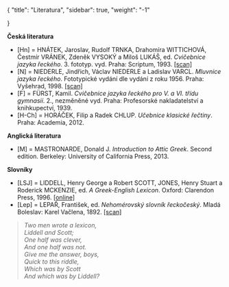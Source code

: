 {
    "title": "Literatura",
    "sidebar": true,
    "weight": "-1"

}

**Česká literatura**

- [Hn] = HNÁTEK, Jaroslav, Rudolf TRNKA, Drahomíra WITTICHOVÁ, Čestmír VRÁNEK, Zdeněk VYSOKÝ a Miloš LUKÁŠ, ed. *Cvičebnice jazyka řeckého*. 3. fototyp. vyd. Praha: Scriptum, 1993. [[scan]](https://urls.ff.cuni.cz/wp-content/uploads/sites/66/2020/06/HNATEK-Cvicebnice-jazyka-reckeho.pdf)
- [N] = NIEDERLE, Jindřich, Václav NIEDERLE a Ladislav VARCL. *Mluvnice jazyka řeckého*. Fototypické vydání dle vydání z roku 1956. Praha: Vyšehrad, 1998. [[scan]](https://urls.ff.cuni.cz/wp-content/uploads/sites/66/2020/06/NIEDERLE-Gramatika-1946.pdf)
- [F] = FÜRST, Kamil. *Cvičebnice jazyka řeckého pro V. a VI. třídu gymnasií*. 2., nezměněné vyd. Praha: Profesorské nakladatelství a knihkupectví, 1939.
- [H-Ch] = HORÁČEK, Filip a Radek CHLUP. *Učebnice klasické řečtiny*. Praha: Academia, 2012. 



**Anglická literatura**

- [M] = MASTRONARDE, Donald J. *Introduction to Attic Greek*. Second edition. Berkeley: University of California Press, 2013.



**Slovníky**

- [LSJ] = LIDDELL, Henry George a Robert SCOTT, JONES, Henry Stuart a Roderick MCKENZIE, ed. *A Greek-English Lexicon*. Oxford: Clarendon Press, 1996. [[online]](https://logeion.uchicago.edu/lexidium)
- [Lep] = LEPAŘ, František, ed. *Nehomérovský slovník řeckočeský*. Mladá Boleslav: Karel Vačlena, 1892. [[scan]](http://librinostri.catholica.cz/vyhledat/Lepa%C5%99%20Franti%C5%A1ek)



> _Two men wrote a lexicon,  
> Liddell and Scott;  
> One half was clever,  
> And one half was not.  
> Give me the answer, boys,  
> Quick to this riddle,  
> Which was by Scott  
> And which was by Liddell?_  